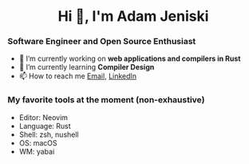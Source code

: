 <h1 align="center">Hi 👋, I'm Adam Jeniski</h1>

### Software Engineer and Open Source Enthusiast
- 🔭 I’m currently working on **web applications and compilers in Rust**
- 🌱 I’m currently learning **Compiler Design**
- 📫 How to reach me  <a href="mailto:ajensiki4@gmail.com">Email</a>, <a href="https://linkedin.com/in/adamjeniski">LinkedIn</a>

### My favorite tools at the moment (non-exhaustive)
- Editor: Neovim
- Language: Rust
- Shell: zsh, nushell
- OS: macOS
- WM: yabai
